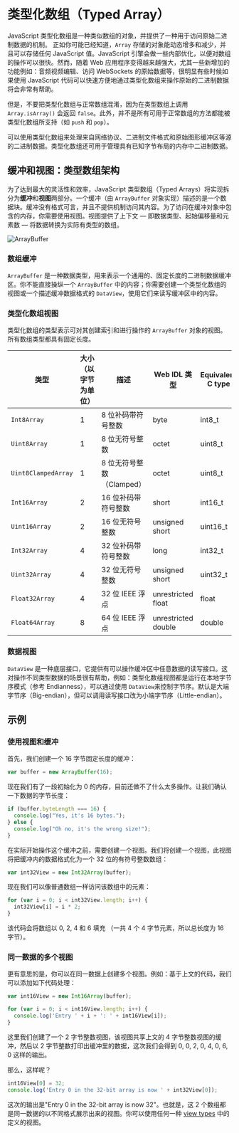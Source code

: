 # 类型化数组（Typed Array）

JavaScript 类型化数组是一种类似数组的对象，并提供了一种用于访问原始二进制数据的机制。 正如你可能已经知道，`Array` 存储的对象能动态增多和减少，并且可以存储任何 JavaScript 值。JavaScript 引擎会做一些内部优化，以便对数组的操作可以很快。然而，随着 Web 应用程序变得越来越强大，尤其一些新增加的功能例如：音频视频编辑、访问 WebSockets 的原始数据等，很明显有些时候如果使用 JavaScript 代码可以快速方便地通过类型化数组来操作原始的二进制数据将会非常有帮助。

但是，不要把类型化数组与正常数组混淆，因为在类型数组上调用 `Array.isArray()` 会返回 `false`。此外，并不是所有可用于正常数组的方法都能被类型化数组所支持（如 `push` 和 `pop`）。

可以使用类型化数组来处理来自网络协议、二进制文件格式和原始图形缓冲区等源的二进制数据。类型化数组还可用于管理具有已知字节布局的内存中二进制数据。

## 缓冲和视图：类型数组架构

为了达到最大的灵活性和效率，JavaScript 类型数组（Typed Arrays）将实现拆分为**缓冲**和**视图**两部分。一个缓冲（由 `ArrayBuffer` 对象实现）描述的是一个数据块。缓冲没有格式可言，并且不提供机制访问其内容。为了访问在缓冲对象中包含的内存，你需要使用视图。视图提供了上下文 — 即数据类型、起始偏移量和元素数 — 将数据转换为实际有类型的数组。

![ArrayBuffer](https://mdn.mozillademos.org/files/8629/typed_arrays.png)

### 数组缓冲

`ArrayBuffer` 是一种数据类型，用来表示一个通用的、固定长度的二进制数据缓冲区。你不能直接操纵一个 `ArrayBuffer` 中的内容；你需要创建一个类型化数组的视图或一个描述缓冲数据格式的 `DataView`，使用它们来读写缓冲区中的内容。

### 类型化数组视图

类型化数组的类型表示可对其创建索引和进行操作的 `ArrayBuffer` 对象的视图。所有数组类型都具有固定长度。

| 类型                | 大小（以字节为单位） | 描述                      | Web IDL 类型        | Equivalent C type |
| ------------------- | -------------------- | ------------------------- | ------------------- | ----------------- |
| `Int8Array`         | 1                    | 8 位补码带符号整数        | byte                | int8_t            |
| `Uint8Array`        | 1                    | 8 位无符号整数            | octet               | uint8_t           |
| `Uint8ClampedArray` | 1                    | 8 位无符号整数（Clamped） | octet               | uint8_t           |
| `Int16Array`        | 2                    | 16 位补码带符号整数       | short               | int16_t           |
| `Uint16Array`       | 2                    | 16 位无符号整数           | unsigned short      | uint16_t          |
| `Int32Array`        | 4                    | 32 位补码带符号整数       | long                | int32_t           |
| `Uint32Array`       | 4                    | 32 位无符号整数           | unsigned short      | uint32_t          |
| `Float32Array`      | 4                    | 32 位 IEEE 浮点           | unrestricted float  | float             |
| `Float64Array`      | 8                    | 64 位 IEEE 浮点           | unrestricted double | double            |

### 数据视图

`DataView` 是一种底层接口，它提供有可以操作缓冲区中任意数据的读写接口。这对操作不同类型数据的场景很有帮助，例如：类型化数组视图都是运行在本地字节序模式（参考 Endianness），可以通过使用 `DataView`来控制字节序。默认是大端字节序（Big-endian），但可以调用读写接口改为小端字节序（Little-endian）。

## 示例

### 使用视图和缓冲

首先，我们创建一个 16 字节固定长度的缓冲：

```js
var buffer = new ArrayBuffer(16);
```

现在我们有了一段初始化为 0 的内存，目前还做不了什么太多操作。让我们确认一下数据的字节长度：

```javascript
if (buffer.byteLength === 16) {
  console.log("Yes, it's 16 bytes.");
} else {
  console.log("Oh no, it's the wrong size!");
}
```

在实际开始操作这个缓冲之前，需要创建一个视图。我们将创建一个视图，此视图将把缓冲内的数据格式化为一个 32 位的有符号整数数组：

```javascript
var int32View = new Int32Array(buffer);
```

现在我们可以像普通数组一样访问该数组中的元素：

```javascript
for (var i = 0; i < int32View.length; i++) {
  int32View[i] = i * 2;
}
```

该代码会将数组以 0, 2, 4 和 6 填充 （一共 4 个 4 字节元素，所以总长度为 16 字节）。

### 同一数据的多个视图

更有意思的是，你可以在同一数据上创建多个视图。例如：基于上文的代码，我们可以添加如下代码处理：

```javascript
var int16View = new Int16Array(buffer);

for (var i = 0; i < int16View.length; i++) {
  console.log('Entry ' + i + ': ' + int16View[i]);
}
```

这里我们创建了一个 2 字节整数视图，该视图共享上文的 4 字节整数视图的缓冲，然后以 2 字节整数打印出缓冲里的数据，这次我们会得到 0, 0, 2, 0, 4, 0, 6, 0 这样的输出。

那么，这样呢？

```javascript
int16View[0] = 32;
console.log('Entry 0 in the 32-bit array is now ' + int32View[0]);
```

这次的输出是"Entry 0 in the 32-bit array is now 32"。也就是，这 2 个数组都是同一数据的以不同格式展示出来的视图。你可以使用任何一种 [view types](#类型化数组视图) 中的定义的视图。
